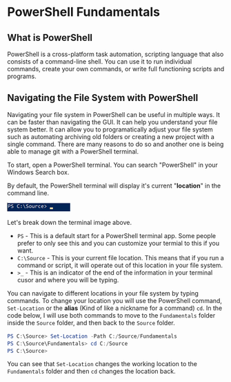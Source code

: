 # PowerShell Fundamentals

## What is PowerShell

PowerShell is a cross-platform task automation, scripting language that also consists of a command-line shell. You can use it to run individual commands, create your own commands, or write full functioning scripts and programs.

## Navigating the File System with PowerShell

Navigating your file system in PowerShell can be useful in multiple ways. It can be faster than navigating the GUI. It can help you understand your file system better. It can allow you to programatically adjust your file system such as automating archiving old folders or creating a new project with a single command. There are many reasons to do so and another one is being able to manage git with a PowerShell terminal.

To start, open a PowerShell terminal. You can search "PowerShell" in your Windows Search box.

By default, the PowerShell terminal will display it's current "**location**" in the command line.

![PowerShell Command Line](/PowerShell/Images/TerminalCommandLine.png)

Let's break down the terminal image above.
 - `PS` - This is a default start for a PowerShell terminal app. Some people prefer to only see this and you can customize your termial to this if you want.
 - `C:\Source` - This is your current file location. This means that if you run a command or script, it will operate out of this location in your file system.
 - `>_` - This is an indicator of the end of the information in your terminal cusor and where you will be typing.

You can navigate to different locations in your file system by typing commands. To change your location you will use the PowerShell command, `Set-Location` or the **alias** (Kind of like a nickname for a command) `cd`. In the code below, I will use both commands to move to the `Fundamentals` folder inside the `Source` folder, and then back to the `Source` folder.

```powershell
PS C:\Source> Set-Location -Path C:/Source/Fundamentals
PS C:\Source\Fundamentals> cd C:/Source
PS C:\Source>
```

You can see that `Set-Location` changes the working location to the `Fundamentals` folder and then `cd` changes the location back.


